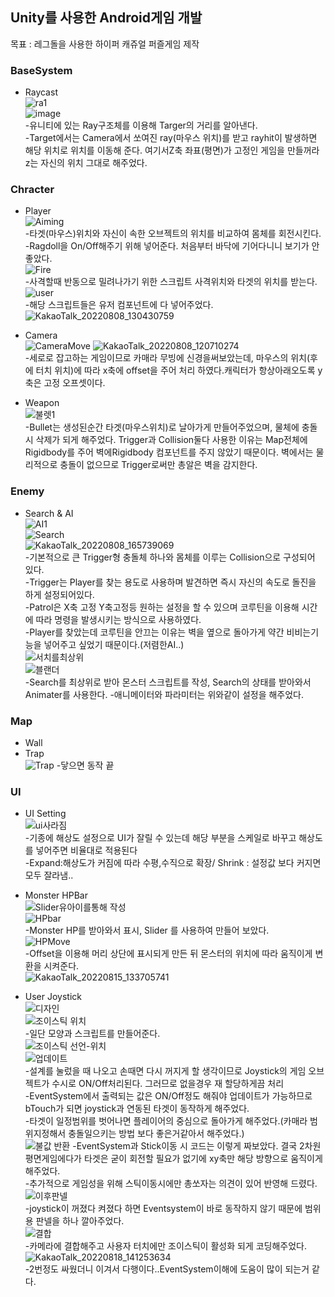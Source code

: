 ## Unity를 사용한 Android게임 개발
목표 : 레그돌을 사용한 하이퍼 캐쥬얼 퍼즐게임 제작

### BaseSystem
- Raycast\
![ra1](https://user-images.githubusercontent.com/93506849/183329773-15173325-fe04-472f-9146-bfe58d447f25.png)\
![image](https://user-images.githubusercontent.com/93506849/183329503-e06a9fae-505f-4708-ad00-37cdff711c94.png)\
-유니티에 있는 Ray구조체를 이용해 Targer의 거리를 알아낸다.\
-Target에서는 Camera에서 쏘여진 ray(마우스 위치)를 받고 rayhit이 발생하면 해당 위치로 위치를 이동해 준다. 여기서Z축 좌표(평면)가 고정인 게임을 만들꺼라 z는 자신의 위치 그대로 해주었다.




### Chracter
- Player\
![Aiming](https://user-images.githubusercontent.com/93506849/183337142-1acf49b7-0305-4c11-b8f3-136282fa57d8.JPG)\
-타겟(마우스)위치와 자신이 속한 오브젝트의 위치를 비교하여 몸체를 회전시킨다.\
-Ragdoll을 On/Off해주기 위해 넣어준다. 처음부터 바닥에 기어다니니 보기가 안좋았다.\
![Fire](https://user-images.githubusercontent.com/93506849/183338029-43d49c38-fcf9-46ef-ac3a-ec319a84ce9f.JPG)\
-사격할때 반동으로 밀려나가기 위한 스크립트 사격위치와 타겟의 위치를 받는다.
![user](https://user-images.githubusercontent.com/93506849/183376721-88954e83-b620-4787-bd4c-ff89e3c734ad.JPG)\
-해당 스크립트들은 유저 컴포넌트에 다 넣어주었다.\
![KakaoTalk_20220808_130430759](https://user-images.githubusercontent.com/93506849/183338350-44217eab-44d2-4512-a9ba-4ac987bcc639.gif)




- Camera\
![CameraMove](https://user-images.githubusercontent.com/93506849/183330579-47110c61-dfa6-4f6d-9163-f5b1f4c5df63.JPG)
![KakaoTalk_20220808_120710274](https://user-images.githubusercontent.com/93506849/183330732-21193113-8b23-4f7b-a2a0-10925e879045.gif)\
-세로로 잡고하는 게임이므로 카매라 무빙에 신경을써보았는데, 마우스의 위치(후에 터치 위치)에 따라 x축에 offset을 주어 처리 하였다.캐릭터가 항상아래오도록 y축은 고정 오프셋이다.



- Weapon\
![불렛1](https://user-images.githubusercontent.com/93506849/183339015-20cd2127-40f0-4ff9-82e1-16d539e91393.JPG)\
-Bullet는 생성된순간 타겟(마우스위치)로 날아가게 만들어주었으며, 물체에 충돌 시 삭제가 되게 해주었다. Trigger과 Collision둘다 사용한 이유는 Map전체에 Rigidbody를 주어 벽에Rigidbody 컴포넌트를 주지 않았기 때문이다. 벽에서는 물리적으로 충돌이 없으므로 Trigger로써만 총알은 벽을 감지한다.


### Enemy
- Search & AI\
![AI1](https://user-images.githubusercontent.com/93506849/183344733-866f4680-3c11-462c-844b-6645124e990f.JPG)\
![Search](https://user-images.githubusercontent.com/93506849/183342959-ea7e3ca7-c76d-4bd9-ad31-2e6126d9a9b0.JPG)\
![KakaoTalk_20220808_165739069](https://user-images.githubusercontent.com/93506849/183368907-0e32c3a5-8545-4ac2-862a-f107926861e5.gif)\
-기본적으로 큰 Trigger형 충돌체 하나와 몸체를 이루는 Collision으로 구성되어 있다.\
-Trigger는 Player를 찾는 용도로 사용하며 발견하면 즉시 자신의 속도로 돌진을 하게 설정되어있다.\
-Patrol은 X축 고정 Y축고정등 원하는 설정을 할 수 있으며 코루틴을 이용해 시간에 따라 명령을 발생시키는 방식으로 사용하였다.\
-Player를 찾았는데 코루틴을 안끄는 이유는 벽을 옆으로 돌아가게 약간 비비는기능을 넣어주고 싶었기 때문이다.(저렴한AI..)\
![서치를최상위](https://user-images.githubusercontent.com/93506849/184577033-2dab6d25-a869-4107-8995-42ad9a02e358.JPG)\
![블랜더](https://user-images.githubusercontent.com/93506849/184589598-6d71809b-f51f-4878-9b99-196e3916f1d2.JPG)\
-Search를 최상위로 받아 몬스터 스크립트를 작성, Search의 상태를 받아와서 Animater를 사용한다.
-애니메이터와 파라미터는 위와같이 설정을 해주었다.





### Map
- Wall
- Trap\
![Trap](https://user-images.githubusercontent.com/93506849/183345142-85541c5d-9e5d-40f4-b1ed-649dd73f902a.JPG)
-닿으면 동작 끝

### UI
- UI Setting\
![ui사라짐](https://user-images.githubusercontent.com/93506849/183366961-91c1d4be-5268-414b-b0e2-0ebb080c1c82.JPG)\
-기종에 해상도 설정으로 UI가 잘릴 수 있는데 해당 부분을 스케일로 바꾸고 해상도를 넣어주면 비율대로 적용된다\
-Expand:해상도가 커짐에 따라 수평,수직으로 확장/ Shrink : 설정값 보다 커지면 모두 잘라냄..

- Monster HPBar\
![Slider유아이를통해 작성](https://user-images.githubusercontent.com/93506849/184577236-07a2c432-cead-4fbc-9773-67d0f1a08f1d.JPG)\
![HPbar](https://user-images.githubusercontent.com/93506849/184577248-477cee35-913d-41f8-b5d4-dafa3b90b13f.JPG)\
-Monster HP를 받아와서 표시, Slider 를 사용하여 만들어 보았다.\
![HPMove](https://user-images.githubusercontent.com/93506849/184577255-c3ffb7fe-851e-455f-b2d3-d0b35da3b846.JPG)\
-Offset을 이용해 머리 상단에 표시되게 만든 뒤 몬스터의 위치에 따라 움직이게 변환을 시켜준다.\
![KakaoTalk_20220815_133705741](https://user-images.githubusercontent.com/93506849/184577787-5fcc8ac6-49a4-4dd1-a6a0-5b0dd64850a8.gif)

- User Joystick\
![디자인](https://user-images.githubusercontent.com/93506849/185296211-3ae700a0-2d84-4e30-935c-ae1434394eaf.JPG)\
![조이스틱 위치](https://user-images.githubusercontent.com/93506849/185296254-ba99904a-7e4e-49d8-bee6-5d8edcb871b9.JPG)\
-일단 모양과 스크립트를 만들어준다.\
![조이스틱 선언-위치](https://user-images.githubusercontent.com/93506849/185296514-e967a4fa-c4dd-47c5-8367-1c9b1d54c9f4.JPG)\
![업데이트](https://user-images.githubusercontent.com/93506849/185296799-0990f637-080b-4349-bd48-70052c7c1665.JPG)\
-설계를 눌렀을 때 나오고 손때면 다시 꺼지게 할 생각이므로 Joystick의 게임 오브젝트가 수시로 ON/Off처리된다. 그러므로 없을경우 재 할당하게끔 처리\
-EventSystem에서 출력되는 값은 ON/Off정도 해줘야 업데이트가 가능하므로 bTouch가 되면 joystick과 연동된 타겟이 동작하게 해주었다.\
-타겟이 일정범위를 벗어나면 플레이어의 중심으로 돌아가게 해주었다.(카매라 범위지정해서 충돌일으키는 방법 보다 좋은거같아서 해주었다.)\
![불값 반환](https://user-images.githubusercontent.com/93506849/185297387-702071c6-345a-4952-9915-85c4c5f6ab16.JPG)
-EventSystem과 Stick이동 시 코드는 이렇게 짜보았다. 결국 2차원 평면게임에다가 타겟은 굳이 회전할 필요가 없기에 xy축만 해당 방향으로 움직이게 해주었다.\
-추가적으로 게임성을 위해 스틱이동시에만 총쏘자는 의견이 있어 반영해 드렸다.\
![이후판넬](https://user-images.githubusercontent.com/93506849/185297719-1d58c4e5-dc40-41f9-a17b-bfe43d017240.JPG)\
-joystick이 꺼졌다 켜졌다 하면 Eventsystem이 바로 동작하지 않기 때문에 범위용 판넬을 하나 깔아주었다.\
![결합](https://user-images.githubusercontent.com/93506849/185297956-ab0cf13b-2107-4027-a8fa-b55326694be9.JPG)\
-카메라에 결합해주고 사용자 터치에만 조이스틱이 활성화 되게 코딩해주었다.\
![KakaoTalk_20220818_141253634](https://user-images.githubusercontent.com/93506849/185299244-eb40e8bd-bd9a-4201-9d15-d30bf7252366.gif)\
-2번정도 싸웠더니 이겨서 다행이다..EventSystem이해에 도움이 많이 되는거 같다.
